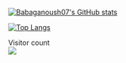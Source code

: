 [![Babaganoush07's GitHub stats](https://github-readme-stats-sigma-five.vercel.app/api?username=Babaganoush07&show_icons=true&theme=tokyonight)](https://github.com/anuraghazra/github-readme-stats)

[![Top Langs](https://github-readme-stats-sigma-five.vercel.app/api/top-langs/?username=Babaganoush07&layout=compact)](https://github.com/anuraghazra/github-readme-stats)

Visitor count<br>
<img src="https://profile-counter.glitch.me/Babaganoush07/count.svg" />
